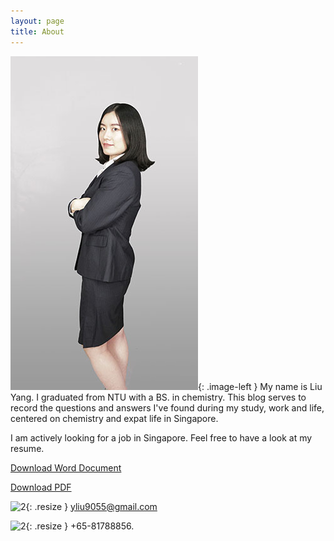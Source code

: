 ```yaml
---
layout: page
title: About
---
```

<style type="text/css">
.image-left {
  display: block;
  margin-left: 20px;
  margin-right: 20px;
  float: left;
}
img.resize {
  max-width:4%;
  max-height:4%;
  float: left;
  margin-right: 20px;
}
</style>

![1](./public/img/suit.jpg){: .image-left } My name is Liu Yang. I graduated from NTU with a BS. in chemistry. This blog serves to record the questions and answers I've found during my study, work and life, centered on chemistry and expat life in Singapore.

I am actively looking for a job in Singapore. Feel free to have a look at my resume. 

[Download Word Document](/organizedchaos/public/LiuYangResume.docx)  

[Download PDF](/organizedchaos/public/LiuYangResume.pdf)

![2](/organizedchaos/public/img/mail.png){: .resize }  yliu9055@gmail.com

![2](/organizedchaos/public/img/phone.png){: .resize }  +65-81788856.